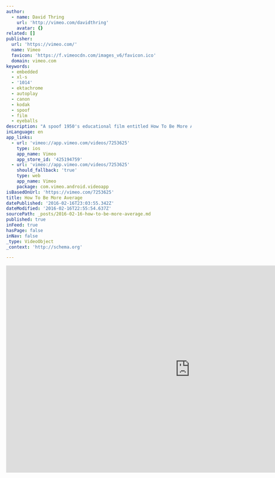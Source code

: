 ```yaml
---
author:
  - name: David Thring
    url: 'http://vimeo.com/davidthring'
    avatar: {}
related: []
publisher:
  url: 'https://vimeo.com/'
  name: Vimeo
  favicon: 'https://f.vimeocdn.com/images_v6/favicon.ico'
  domain: vimeo.com
keywords:
  - embedded
  - xl-s
  - '1014'
  - ektachrome
  - autoplay
  - canon
  - kodak
  - spoof
  - film
  - eyeballs
description: "A spoof 1950's educational film entitled How To Be More Average. Shot on Super 8 using an old Canon 1014 xl-s on Kodak Ektachrome."
inLanguage: en
app_links:
  - url: 'vimeo://app.vimeo.com/videos/7253625'
    type: ios
    app_name: Vimeo
    app_store_id: '425194759'
  - url: 'vimeo://app.vimeo.com/videos/7253625'
    should_fallback: 'true'
    type: web
    app_name: Vimeo
    package: com.vimeo.android.videoapp
isBasedOnUrl: 'https://vimeo.com/7253625'
title: How To Be More Average
datePublished: '2016-02-16T23:03:55.342Z'
dateModified: '2016-02-16T22:55:54.637Z'
sourcePath: _posts/2016-02-16-how-to-be-more-average.md
published: true
inFeed: true
hasPage: false
inNav: false
_type: VideoObject
_context: 'http://schema.org'

---
```

<iframe src="https://cdn.embedly.com/widgets/media.html?src=https%3A%2F%2Fplayer.vimeo.com%2Fvideo%2F7253625&amp;url=https%3A%2F%2Fvimeo.com%2F7253625&amp;image=http%3A%2F%2Fi.vimeocdn.com%2Fvideo%2F38015498_1280.jpg&amp;key=b7d04c9b404c499eba89ee7072e1c4f7&amp;type=text%2Fhtml&amp;schema=vimeo" width="1000" height="563" scrolling="no" frameborder="0" allowfullscreen="allowfullscreen" style=""></iframe>